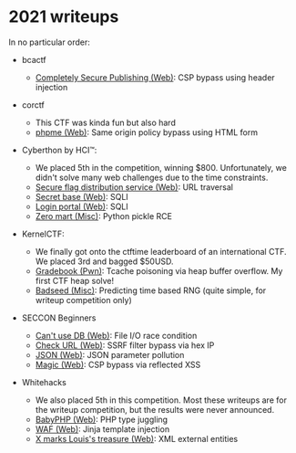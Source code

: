 # 2021 writeups

In no particular order:

- bcactf
  - [Completely Secure Publishing (Web)](bcactf/csp.md): CSP bypass using header injection
  
- corctf
  - This CTF was kinda fun but also hard
  - [phpme (Web)](corctf/phpme.md): Same origin policy bypass using HTML form
  
- Cyberthon by HCI:tm::
  - We placed 5th in the competition, winning \$800. Unfortunately, we didn't solve many web challenges due to the time constraints.
  - [Secure flag distribution service (Web)](cyberthon/otp-server.md): URL traversal
  - [Secret base (Web)](cyberthon/secret-base1.md): SQLI
  - [Login portal (Web)](cyberthon/sqli-1.md): SQLI
  - [Zero mart (Misc)](cyberthon/zero-mart.md): Python pickle RCE
  
- KernelCTF:
  - We finally got onto the ctftime leaderboard of an international CTF. We placed 3rd and bagged $50USD.
  - [Gradebook (Pwn)](kernelctf/gradebook.md): Tcache poisoning via heap buffer overflow. My first CTF heap solve!
  - [Badseed (Misc)](kernelctf/badseed.md): Predicting time based RNG (quite simple, for writeup competition only)
  
- SECCON Beginners
  - [Can't use DB (Web)](seccon-beginner/cant_use_db.md): File I/O race condition
  - [Check URL (Web)](seccon-beginner/curl.md): SSRF filter bypass via hex IP
  - [JSON (Web)](seccon-beginner/json.md): JSON parameter pollution
  - [Magic (Web)](seccon-beginner/magic-xss.md): CSP bypass via reflected XSS
  
- Whitehacks

  - We also placed 5th in this competition. Most these writeups are for the writeup competition, but the results were never announced.
  - [BabyPHP (Web)](whitehacks/babyphp.md): PHP type juggling
  - [WAF (Web)](whitehacks/waf.md): Jinja template injection
  - [X marks Louis's treasure (Web)](whitehacks/xxe.md): XML external entities

  
